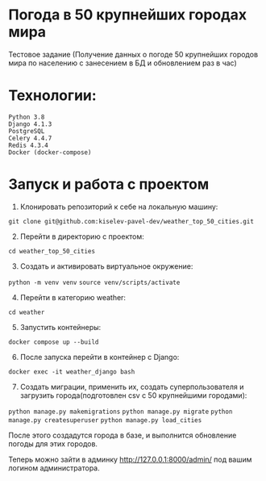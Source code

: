 # Погода в 50 крупнейших городах мира
Тестовое задание (Получение данных о погоде 50 крупнейших городов мира по населению с занесением в БД и обновлением раз в час)

# Технологии:
    Python 3.8
    Django 4.1.3
    PostgreSQL
    Celery 4.4.7
    Redis 4.3.4
    Docker (docker-compose)
    
# Запуск и работа с проектом

1. Клонировать репозиторий к себе на локальную машину:

```git clone git@github.com:kiselev-pavel-dev/weather_top_50_cities.git```

2. Перейти в директорию с проектом:

```cd weather_top_50_cities```

3. Создать и активировать виртуальное окружение:

```python -m venv venv```
```source venv/scripts/activate```

4. Перейти в категорию weather:

```cd weather```

5. Запустить контейнеры:

```docker compose up --build```

6. После запуска перейти в контейнер с Django:

```docker exec -it weather_django bash```

7. Создать миграции, применить их, создать суперпользователя и загрузить города(подготовлен csv c 50 крупнейшими городами):

```python manage.py makemigrations```
```python manage.py migrate```
```python manage.py createsuperuser```
```python manage.py load_cities```

После этого создадутся города в базе, и выполнится обновление погоды для этих городов.

Теперь можно зайти в админку http://127.0.0.1:8000/admin/ под вашим логином администратора.



